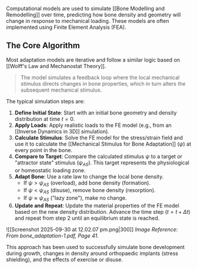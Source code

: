Computational models are used to simulate [[Bone Modelling and Remodelling]] over time, predicting how bone density and geometry will change in response to mechanical loading. These models are often implemented using Finite Element Analysis (FEA).

## The Core Algorithm
Most adaptation models are iterative and follow a similar logic based on [[Wolff's Law and Mechanostat Theory]].

> The model simulates a feedback loop where the local mechanical stimulus directs changes in bone properties, which in turn alters the subsequent mechanical stimulus.

The typical simulation steps are:
1.  **Define Initial State**: Start with an initial bone geometry and density distribution at time $t=0$.
2.  **Apply Loads**: Apply realistic loads to the FE model (e.g., from an [[Inverse Dynamics in 3D]] simulation).
3.  **Calculate Stimulus**: Solve the FE model for the stress/strain field and use it to calculate the [[Mechanical Stimulus for Bone Adaptation]] ($\psi$) at every point in the bone.
4.  **Compare to Target**: Compare the calculated stimulus $\psi$ to a target or "attractor state" stimulus ($\psi_{AS}$). This target represents the physiological or homeostatic loading zone.
5.  **Adapt Bone**: Use a rate law to change the local bone density.
    - If $\psi > \psi_{AS}$ (overload), add bone density (formation).
    - If $\psi < \psi_{AS}$ (disuse), remove bone density (resorption).
    - If $\psi \approx \psi_{AS}$ ("lazy zone"), make no change.
6.  **Update and Repeat**: Update the material properties of the FE model based on the new density distribution. Advance the time step ($t = t + \Delta t$) and repeat from step 2 until an equilibrium state is reached.

![[Screenshot 2025-09-30 at 12.02.07 pm.png|300]]
*Image Reference: From bone_adaptation-1.pdf, Page 41.*

This approach has been used to successfully simulate bone development during growth, changes in density around orthopaedic implants (stress shielding), and the effects of exercise or disuse.
